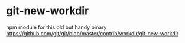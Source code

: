 git-new-workdir
===============

npm module for this old but handy binary https://github.com/git/git/blob/master/contrib/workdir/git-new-workdir
